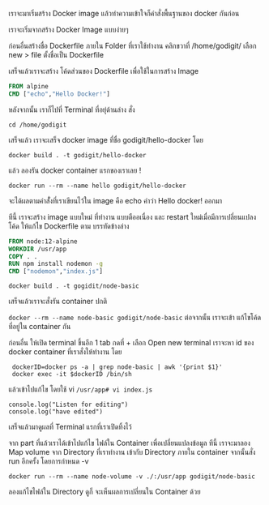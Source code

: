 เราจะมาเริ่มสร้าง Docker image แล้วทำความเข้าใจก็คำสั่งพื้นฐานของ docker กันก่อน

เราจะเริ่มจากสร้าง Docker Image แบบง่ายๆ

ก่อนอื่นสร้างชื่อ Dockerfile ภายใน Folder ที่เราใช้ทำงาน
คลิกขวาที่ /home/godigit/ เลือก new > file ตั้งชื่อเป็น Dockerfile

เสร็จแล้วเราจะสร้าง โค้ดส่วนของ Dockerfile เพื่อใช้ในการสร้าง Image

```Dockerfile
FROM alpine
CMD ["echo","Hello Docker!"]

```

หลังจากนั้น เราก็ไปที่ Terminal ที่อยุ่ด้านล่าง สั่ง

`cd /home/godigit`

เสร็จแล้ว เราจะเสร็จ docker image ที่ชื่อ godigit/hello-docker โดย

`docker build . -t godigit/hello-docker`

แล้ว ลองรัน docker container แรกของเราเลย !

`docker run --rm --name hello godigit/hello-docker`

จะได้ผลตามคำสัั่งที่เราเขียนไว้ใน image คือ echo คำว่า Hello docker! ออกมา

ทีนี้ เราจะสร้าง image แบบใหม่ ที่ทำงาน แบบตืออเนื่อง และ restart ใหม่เมื่อมีการเปลี่ยนแปลงโค้ด
ให้แก้ไข Dockerfile ตาม บรรทัดข้างล่าง

```Dockerfile
FROM node:12-alpine
WORKDIR /usr/app
COPY . .
RUN npm install nodemon -g
CMD ["nodemon","index.js"]
```

`docker build . -t gogidit/node-basic`

เสร็จแล้วเราจะสั่งรัน container ปกติ

`docker --rm --name node-basic godigit/node-basic`
ต่อจากนั้น เราจะเข้า แก้ไขโค้ดที่อยู่ใน container กัน

ก่อนอื่น ให้เปิด terminal ขึ้นอีก 1 tab กดที่ + เลือก Open new terminal
เราจะหา id ของ docker container ที่เราสั่งให้ทำงาน โดย

```
 dockerID=docker ps -a | grep node-basic | awk '{print $1}'
 docker exec -it $dockerID /bin/sh
```

แล้วเข้าไปแก้ไข โดยใช้ vi
`/usr/app# vi index.js`

```
console.log("Listen for editing")
console.log("have edited")
```

เสร็จแล้วมาดูผลที่ Terminal แรกที่เราเปิดทิ้งไว้

จาก part ที่แล้วเราได้เข้าไปแก้ไข ไฟล์ใน Container เพื่อเปลี่ยนแปลงข้อมูล
ทีนี้ เราจะมาลอง Map volume จาก Directory ที่เราทำงาน เข้ากับ Directory ภายใน container
จากนั้นสั่ง run อีกครั้ง โดยการกำหนด -v

`docker run --rm --name node-volume -v ./:/usr/app godigit/node-basic`

ลองแก้ไขไฟล์ใน Directory ดูก็ จะเห็นผลการเปลี่ยนใน Container ด้วย
